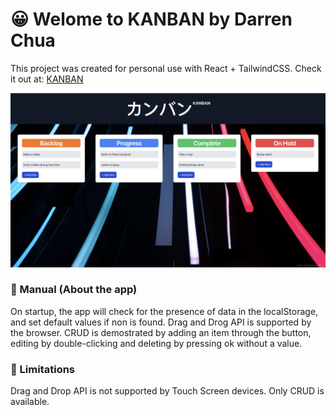 # 😀 Welome to KANBAN by Darren Chua

This project was created for personal use with React + TailwindCSS. Check it out at: [KANBAN](https://kanban-e5mn.onrender.com/)

![Preview](public/MyImages/preview.png)

### 📖 Manual (About the app)
On startup, the app will check for the presence of data in the localStorage, and set default values if non is found. Drag and Drog API is supported by the browser. CRUD is demostrated by adding an item through the button, editing by double-clicking and deleting by pressing ok without a value.

### 🚧 Limitations
Drag and Drop API is not supported by Touch Screen devices. Only CRUD is available.